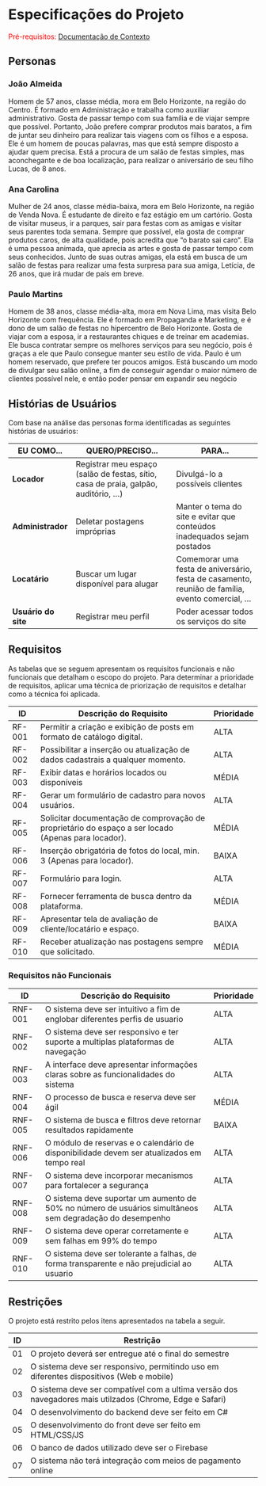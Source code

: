 # Especificações do Projeto

<span style="color:red">Pré-requisitos: <a href="1-Contexto.md"> Documentação de Contexto</a></span>

## Personas


### João Almeida
Homem de 57 anos, classe média, mora em Belo Horizonte, na região do Centro. É formado em Administração e trabalha como auxiliar administrativo. Gosta de passar tempo com sua família e de viajar sempre que possível. Portanto, João prefere comprar produtos mais baratos, a fim de juntar seu dinheiro para realizar tais viagens com os filhos e a esposa. Ele é um homem de poucas palavras, mas que está sempre disposto a ajudar quem precisa. Está a procura de um salão de festas simples, mas aconchegante e de boa localização, para realizar o aniversário de seu filho Lucas, de 8 anos.

### Ana Carolina
Mulher de 24 anos, classe média-baixa, mora em Belo Horizonte, na região de Venda Nova. É estudante de direito e faz estágio em um cartório. Gosta de visitar museus, ir a parques, sair para festas com as amigas e visitar seus parentes toda semana. Sempre que possível, ela gosta de comprar produtos caros, de alta qualidade, pois acredita que “o barato sai caro”. Ela é uma pessoa animada, que aprecia as artes e gosta de passar tempo com seus conhecidos. Junto de suas outras amigas, ela está em busca de um salão de festas para realizar uma festa surpresa para sua amiga, Letícia, de 26 anos, que irá mudar de país em breve.

### Paulo Martins
Homem de 38 anos, classe média-alta, mora em Nova Lima, mas visita Belo Horizonte com frequência. Ele é formado em Propaganda e Marketing, e é dono de um salão de festas no hipercentro de Belo Horizonte. Gosta de viajar com a esposa, ir a restaurantes chiques e de treinar em academias. Ele busca contratar sempre os melhores serviços para seu negócio, pois é graças a ele que Paulo consegue manter seu estilo de vida. Paulo é um homem reservado, que prefere ter poucos amigos. Está buscando um modo de divulgar seu salão online, a fim de conseguir agendar o maior número de clientes possível nele, e então poder pensar em expandir seu negócio


## Histórias de Usuários

Com base na análise das personas forma identificadas as seguintes histórias de usuários:

| EU COMO...       | QUERO/PRECISO...                                                                 | PARA...                                                                                  |
|------------------|----------------------------------------------------------------------------------|------------------------------------------------------------------------------------------|
| **Locador**      | Registrar meu espaço (salão de festas, sítio, casa de praia, galpão, auditório, …) | Divulgá-lo a possíveis clientes                                                           |
| **Administrador**| Deletar postagens impróprias                                                     | Manter o tema do site e evitar que conteúdos inadequados sejam postados                   |
| **Locatário**    | Buscar um lugar disponível para alugar                                           | Comemorar uma festa de aniversário, festa de casamento, reunião de família, evento comercial, … |
| **Usuário do site** | Registrar meu perfil                                                             | Poder acessar todos os serviços do site                                                   |



## Requisitos

As tabelas que se seguem apresentam os requisitos funcionais e não funcionais que detalham o escopo do projeto. Para determinar a prioridade de requisitos, aplicar uma técnica de priorização de requisitos e detalhar como a técnica foi aplicada.

|ID     | Descrição do Requisito  | Prioridade |
|-------|-------------------------|----|
|RF-001| Permitir a criação e exibição de posts em formato de catálogo digital.                                    | ALTA  |
|RF-002| Possibilitar a inserção ou atualização de dados cadastrais a qualquer momento.                            | ALTA  |
|RF-003| Exibir datas e horários locados ou disponíveis                                                            | MÉDIA |
|RF-004| Gerar um formulário de cadastro para novos usuários.                                                      | ALTA  |
|RF-005| Solicitar documentação de comprovação de proprietário do espaço a ser locado (Apenas para locador).       | MÉDIA |
|RF-006| Inserção obrigatória de fotos do local, min. 3 (Apenas para locador).                                     | BAIXA |
|RF-007| Formulário para login.                                                                                    | ALTA  |
|RF-008| Fornecer ferramenta de busca dentro da plataforma.                                                        | MÉDIA |
|RF-009| Apresentar tela de avaliação de cliente/locatário e espaço.                                               | BAIXA |
|RF-010| Receber atualização nas postagens sempre que solicitado.                                                  | MÉDIA |


### Requisitos não Funcionais

|ID     | Descrição do Requisito  | Prioridade |
|-------|-------------------------|----|
|RNF-001| O sistema deve ser intuitivo a fim de englobar diferentes perfis de usuario                               | ALTA  |
|RNF-002| O sistema deve ser responsivo e ter suporte a multiplas plataformas de navegação                          | ALTA  |
|RNF-003| A interface deve apresentar informações claras sobre as funcionalidades do sistema                        | ALTA  |
|RNF-004| O processo de busca e reserva deve ser ágil                                                               | MÉDIA  |
|RNF-005| O sistema de busca e filtros deve retornar resultados rapidamente                                         | BAIXA  |
|RNF-006| O módulo de reservas e o calendário de disponibilidade devem ser atualizados em tempo real                | ALTA  |
|RNF-007| O sistema deve incorporar mecanismos para fortalecer a segurança                                          | ALTA  |
|RNF-008| O sistema deve suportar um aumento de 50% no número de usuários simultâneos sem degradação do desempenho  | ALTA  |
|RNF-009| O sistema deve operar corretamente e sem falhas em 99% do tempo                                           | ALTA  |
|RNF-010| O sistema deve ser tolerante a falhas, de forma transparente e não prejudicial ao usuario                 | ALTA  |


## Restrições

O projeto está restrito pelos itens apresentados na tabela a seguir.

|ID| Restrição                                             |
|--|-------------------------------------------------------|
|01| O projeto deverá ser entregue até o final do semestre |
|02| O sistema deve ser responsivo, permitindo uso em diferentes dispositivos (Web e mobile) |
|03| O sistema deve ser compatível com a ultima versão dos navegadores mais utilzados (Chrome, Edge e Safari) |
|04| O desenvolvimento do backend deve ser feito em C# |
|05| O desenvolvimento do front deve ser feito em HTML/CSS/JS |
|06| O banco de dados utilizado deve ser o Firebase |
|07| O sistema não terá integração com meios de pagamento online |

